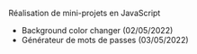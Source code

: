 Réalisation de mini-projets en JavaScript

- Background color changer (02/05/2022)
- Générateur de mots de passes (03/05/2022)
